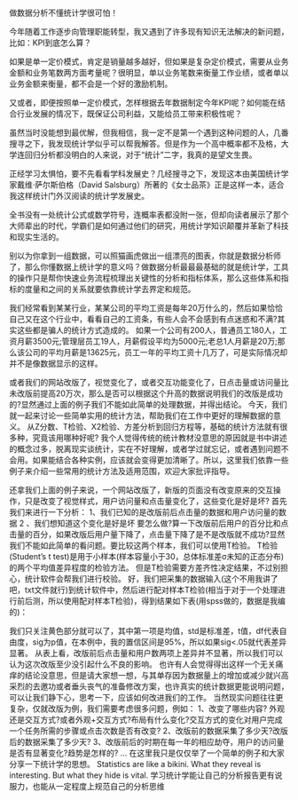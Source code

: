 # 
做数据分析不懂统计学很可怕！

今年随着工作逐步向管理职能转型，我又遇到了许多现有知识无法解决的新问题，比如：KPI到底怎么算？

如果是单一定价模式，肯定是销量越多越好，但如果是复杂定价模式，需要从业务金额和业务笔数两方面考量呢？很明显，单以业务笔数来衡量工作业绩，或者单以业务金额来衡量，都不会是一个好的激励机制。

又或者，即便按照单一定价模式，怎样根据去年数据制定今年KPI呢？如何能在结合行业发展的情况下，既保证公司利益，又能给员工带来积极性呢？

虽然当时没能想到最优解，但我相信，我一定不是第一个遇到这种问题的人，几番搜寻之下，我发现统计学似乎可以帮我解答。但是作为一个高中概率都不及格，大学连回归分析都没明白的人来说，对于“统计”二字，我真的是望文生畏。

正经学习太惧怕，要不先看看学科发展史？几经搜寻之下，发现这本由美国统计学家戴维·萨尔斯伯格（David Salsburg）所著的《女士品茶》正是这样一本，适合我这样统计门外汉阅读的统计学发展史。

全书没有一处统计公式或数学符号，连概率表都没附一张，但却向读者展示了那个大师辈出的时代，学霸们是如何通过他们的研究，用统计学知识颠覆并革新了科技和现实生活的。

 
别以为你拿到一组数据，可以照猫画虎做出一组漂亮的图表，你就是数据分析师了，那么你懂数据上统计学的意义吗？做数据分析最最最基础的就是统计学，工具的操作只是帮你快速业务流程梳理出关键性的分析和指标体系，那么这些体系和指标的度量和之间的关系就要依靠统计学去界定和规范。

我们经常看到某某行业，某某公司的平均工资是每年20万什么的，然后如果恰恰自己又在这个行业中，看看自己的工资条，有些人会不会感到有点迷惑和不满?其实这些都是骗人的统计方式造成的。
如果一个公司有200人，普通员工180人，工资月薪3500元;管理层员工19人，月薪假设平均为5000元;老总1人月薪是20万;那么该公司的平均月薪是13625元，员工一年的平均工资十几万了，可是实际情况却并不是像数据显示的这样。


或者我们的网站改版了，视觉变化了，或者交互功能变化了，日点击量或访问量比未改版前提高20万次，那么是否可以根据这个升高的数据说明我们的改版是成功的?显然通过上面的例子我们不能如此简单的处理数据，并得出结论。
今天，我们就一起来讨论一些简单实用的统计方法，帮助我们在工作中更好的理解数据的意义。
从Z分数、T检验、X2检验、方差分析到回归方程等，基础的统计方法就有很多种，究竟该用哪种好呢?
我个人觉得传统的统计教材没意思的原因就是书中讲述的概念过多，脱离现实谈统计，实在不好理解，或者学过就忘记，或者遇到问题不会用。如果能结合各种实例，应该就会变得更加清晰了。所以，这里我们依靠一些例子来介绍一些常用的统计方法及适用范围，欢迎大家批评指导。

还拿我们上面的例子来说，一个网站改版了，新版的页面没有改变原来的交互操作，只是改变了视觉样式，用户访问量和点击量变化了，这些变化是好是坏?
首先我们来进行一下分析：
1、我们已知的是改版前后点击量的数据和用户访问量的数据
2 、我们想知道这个变化是好是坏
要怎么做?算一下改版前后用户的百分比和点击量的百分，如果改版后用户量下降了，点击量下降了是不是改版就不成功?显然我们不能如此简单的看问题。要比较这两个样本，我们可以使用T检验。
T检验(Student’s t test)是用于小样本(样本容量小于30，总体标准差σ未知的正态分布)的两个平均值差异程度的检验方法。
但是T检验需要方差齐性决定结果，不过别担心，统计软件会帮我们进行校验。
好，我们把采集的数据输入(这个不用我讲了吧，txt文件就行)到统计软件中，然后进行配对样本T检验(相当于对于一个处理进行前后测，所以使用配对样本T检验)，得到结果如下表(用spss做的，数据是我编的)：

我们只关注黄色部分就可以了，其中第一项是均值，std是标准差，t值，df代表自由度，sig为p值，在本例中，我的置信区间是95%，所以如果sig<.05就代表差异显著。
从表上看，改版前后点击量和用户数两项上差异并不显著，所以我们可以认为这次改版至少没引起什么不良的影响。
也许有人会觉得得出这样一个无关痛痒的结论没意思，但是请大家想一想，与其单存因为数据量上的增加或减少就兴高采烈的去邀功或者垂头丧气的准备修改方案，也许真实的统计数据更能说明问题，可以让我们静下心，思考一下，应该如何改进我们的工作。
当然现实问题往往更复杂，仅就改版为例，我们需要考虑很多问题，例如：
1、改变了哪些内容? 外观还是交互方式?或者外观+交互方式?布局有什么变化?交互方式的变化对用户完成一个任务所需的步骤或点击次数是否有改变?
2、改版前的数据采集了多少天?改版后的数据采集了多少天?
3、改版前后的时期在每一年的相应劫夺，用户的访问量是否有显著变化?趋势是怎样的?
…
在这里我只是仅仅举了一个简单的例子和大家分享一下统计学的思想。
Statistics are like a bikini. What they reveal is interesting. But what they hide is vital.
学习统计学能让自己的分析报告更有说服力，也能从一定程度上规范自己的分析思维